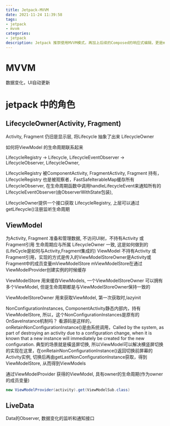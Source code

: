 ```yaml
---
title: Jetpack-MVVM
date: 2021-11-24 11:39:58
tags:
- jetpack
- mvvm
categories:
- jetpack
description: Jetpack 推崇使用MVVM模式，再加上后续的Composed的响应式编辑，更是mvvm的集大成体现。mvvm的思想确实更能解耦，使代码更清晰。
---
```


# MVVM

数据变化，UI自动更新

# jetpack 中的角色

## LifecycleOwner(Activity, Fragment)

Activity, Fragment 仍旧是显示层, 将Lifecycle 抽象了出来 LifecycleOwner

如何将ViewModel 的生命周期联系起来

LifecycleRegistry -> Lifecycle, LifecycleEventObserver -> LifecycleObserver, LifecycleOwner, 

LifecycleRegistry 被ComponentActivity, FragmentActivity, Fragment 持有，
LifecycleRegistry 也是被观察者，FastSafeIterableMap缓存所有LifecycleObserver, 在生命周期函数中调用handleLifecycleEvent来通知所有的LifecycleEventObserver(由ObserverWithState包装), 

LifecycleOwner提供一个接口获取 LifecycleRegistry, 上层可以通过getLifecycle()注册监听生命周期

## ViewModel

为Activity, Fragment 准备和管理数据, 不访问UI树，不持有Activity 或 Fragment引用
生命周期应与所属 LifecycleOwner 一致, 这是如何做到的(LifeCycle是如何与Activity,Fragment集成的)
ViewModel 不持有Activity 或 Fragment引用，实现的方式是传入的ViewModelStoreOwner是Activity或Fragment中的成员变量mViewModelStore
mViewModelStore在通过ViewModelProvider创建实例的时候缓存

ViewModelStore 用来缓存ViewModels, 一个ViewModelStoreOwner 可以拥有多个ViewModel, 但是生命周期都是与ViewModelStoreOwner保持一致的

ViewModelStoreOwner 用来获取ViewModel, 第一次获取时,lazyinit

NonConfigurationInstances, ComponentActivity静态内部内，持有ViewModelStore, 所以，这个NonConfigurationInstances是原有的OnSaveInstance机制吗？ 
看源码是这样的，onRetainNonConfigurationInstance()是由系统调用，Called by the system, as part of destroying an activity due to a configuration change, when it is known that a new instance will immediately be created for the new configuration. 
典型的场景就是橫竖屏切换, 所以ViewModel可以解决横竖屏切换的实现在这里，在onRetainNonConfigurationInstance()返回切换前屏幕的Activity实例, 切换后再由getLastNonConfigurationInstance获取，得到ViewModelStore, 从而得到ViewModels

通过ViewModelProvider 获得的ViewModel, 具有owner的生命周期(作为owner的成员变量)
``` java
new ViewModelProvider(activity).get(ViewModelSub.class)
```


## LiveData

Data的Observer, 数据变化的监听和通知接口

